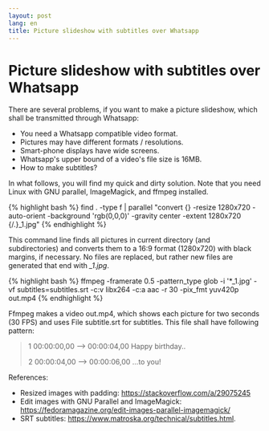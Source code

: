 ```yaml
---
layout: post
lang: en
title: Picture slideshow with subtitles over Whatsapp
---
```

# Picture slideshow with subtitles over Whatsapp

There are several problems, if you want to make a picture slideshow, which shall be transmitted through Whatsapp:

-   You need a Whatsapp compatible video format.
-   Pictures may have different formats / resolutions.
-   Smart-phone displays have wide screens.
-   Whatsapp\'s upper bound of a video\'s file size is 16MB.
-   How to make subtitles?

In what follows, you will find my quick and dirty solution. Note that you need Linux with GNU parallel, ImageMagick, and ffmpeg installed.

{% highlight bash %}
find . -type f | parallel "convert {} -resize 1280x720 -auto-orient -background 'rgb(0,0,0)' -gravity center -extent 1280x720 {/.}_1.jpg"
{% endhighlight %}

This command line finds all pictures in current directory (and subdirectories) and converts them to a 16:9 format (1280x720) with black margins, if necessary. No files are replaced, but rather new files are generated that end with *\_1.jpg*.

{% highlight bash %}
ffmpeg -framerate 0.5 -pattern_type glob -i '*_1.jpg' -vf subtitles=subtitles.srt -c:v libx264 -c:a aac -r 30 -pix_fmt yuv420p out.mp4
{% endhighlight %}

Ffmpeg makes a video out.mp4, which shows each picture for two seconds (30 FPS) and uses File subtitle.srt for subtitles. This file shall have following pattern:

> 1
> 00:00:00,00 --> 00:00:04,00
> Happy birthday..
>
> 2
> 00:00:04,00 --> 00:00:06,00
> ...to you!

References:

-   Resized images with padding: <https://stackoverflow.com/a/29075245>
-   Edit images with GNU Parallel and ImageMagick: <https://fedoramagazine.org/edit-images-parallel-imagemagick/>
-   SRT subtitles: <https://www.matroska.org/technical/subtitles.html>.


